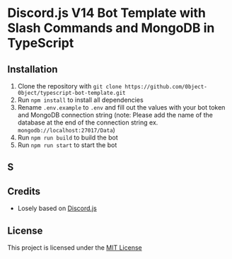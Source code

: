 # Discord.js V14 Bot Template with Slash Commands and MongoDB in TypeScript

## Installation

1. Clone the repository with `git clone https://github.com/0bject-0bject/typescript-bot-template.git`
2. Run `npm install` to install all dependencies
3. Rename `.env.example` to `.env` and fill out the values with your bot token and MongoDB connection string (note: Please add the name of the database at the end of the connection string ex. `mongodb://localhost:27017/Data`)
4. Run `npm run build` to build the bot
5. Run `npm run start` to start the bot

## S
## Credits

- Losely based on [Discord.js](https://discord.js.org)

## License

This project is licensed under the [MIT License](https://github.com/0bject-0bject/typescript-bot-template/blob/main/LICENSE)